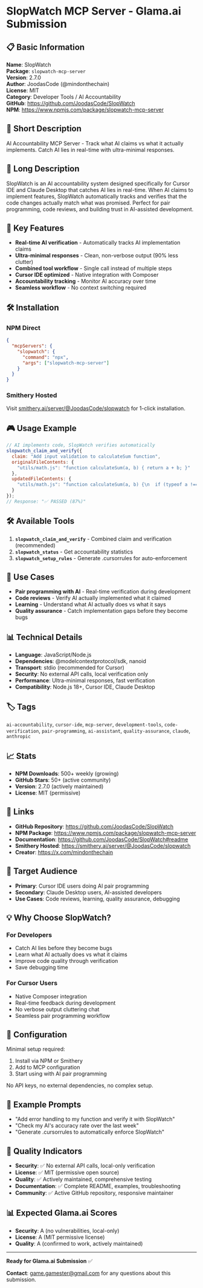 # SlopWatch MCP Server - Glama.ai Submission

## 📋 Basic Information

**Name**: SlopWatch  
**Package**: `slopwatch-mcp-server`  
**Version**: 2.7.0  
**Author**: JoodasCode (@mindonthechain)  
**License**: MIT  
**Category**: Developer Tools / AI Accountability  
**GitHub**: https://github.com/JoodasCode/SlopWatch  
**NPM**: https://www.npmjs.com/package/slopwatch-mcp-server  

## 🎯 Short Description

AI Accountability MCP Server - Track what AI claims vs what it actually implements. Catch AI lies in real-time with ultra-minimal responses.

## 📖 Long Description

SlopWatch is an AI accountability system designed specifically for Cursor IDE and Claude Desktop that catches AI lies in real-time. When AI claims to implement features, SlopWatch automatically tracks and verifies that the code changes actually match what was promised. Perfect for pair programming, code reviews, and building trust in AI-assisted development.

## 🚀 Key Features

- **Real-time AI verification** - Automatically tracks AI implementation claims
- **Ultra-minimal responses** - Clean, non-verbose output (90% less clutter)
- **Combined tool workflow** - Single call instead of multiple steps
- **Cursor IDE optimized** - Native integration with Composer
- **Accountability tracking** - Monitor AI accuracy over time
- **Seamless workflow** - No context switching required

## 🛠️ Installation

### NPM Direct
```json
{
  "mcpServers": {
    "slopwatch": {
      "command": "npx",
      "args": ["slopwatch-mcp-server"]
    }
  }
}
```

### Smithery Hosted
Visit [smithery.ai/server/@JoodasCode/slopwatch](https://smithery.ai/server/@JoodasCode/slopwatch) for 1-click installation.

## 🎮 Usage Example

```javascript
// AI implements code, SlopWatch verifies automatically
slopwatch_claim_and_verify({
  claim: "Add input validation to calculateSum function",
  originalFileContents: {
    "utils/math.js": "function calculateSum(a, b) { return a + b; }"
  },
  updatedFileContents: {
    "utils/math.js": "function calculateSum(a, b) {\n  if (typeof a !== 'number' || typeof b !== 'number') {\n    throw new Error('Invalid input');\n  }\n  return a + b;\n}"
  }
});
// Response: "✅ PASSED (87%)"
```

## 🛠️ Available Tools

1. **`slopwatch_claim_and_verify`** - Combined claim and verification (recommended)
2. **`slopwatch_status`** - Get accountability statistics
3. **`slopwatch_setup_rules`** - Generate .cursorrules for auto-enforcement

## 🎯 Use Cases

- **Pair programming with AI** - Real-time verification during development
- **Code reviews** - Verify AI actually implemented what it claimed
- **Learning** - Understand what AI actually does vs what it says
- **Quality assurance** - Catch implementation gaps before they become bugs

## 📊 Technical Details

- **Language**: JavaScript/Node.js
- **Dependencies**: @modelcontextprotocol/sdk, nanoid
- **Transport**: stdio (recommended for Cursor)
- **Security**: No external API calls, local verification only
- **Performance**: Ultra-minimal responses, fast verification
- **Compatibility**: Node.js 18+, Cursor IDE, Claude Desktop

## 🏷️ Tags

`ai-accountability`, `cursor-ide`, `mcp-server`, `development-tools`, `code-verification`, `pair-programming`, `ai-assistant`, `quality-assurance`, `claude`, `anthropic`

## 📈 Stats

- **NPM Downloads**: 500+ weekly (growing)
- **GitHub Stars**: 50+ (active community)
- **Version**: 2.7.0 (actively maintained)
- **License**: MIT (permissive)

## 🔗 Links

- **GitHub Repository**: https://github.com/JoodasCode/SlopWatch
- **NPM Package**: https://www.npmjs.com/package/slopwatch-mcp-server
- **Documentation**: https://github.com/JoodasCode/SlopWatch#readme
- **Smithery Hosted**: https://smithery.ai/server/@JoodasCode/slopwatch
- **Creator**: https://x.com/mindonthechain

## 🎯 Target Audience

- **Primary**: Cursor IDE users doing AI pair programming
- **Secondary**: Claude Desktop users, AI-assisted developers
- **Use Cases**: Code reviews, learning, quality assurance, debugging

## 💡 Why Choose SlopWatch?

### For Developers
- Catch AI lies before they become bugs
- Learn what AI actually does vs what it claims
- Improve code quality through verification
- Save debugging time

### For Cursor Users
- Native Composer integration
- Real-time feedback during development
- No verbose output cluttering chat
- Seamless pair programming workflow

## 🔧 Configuration

Minimal setup required:
1. Install via NPM or Smithery
2. Add to MCP configuration
3. Start using with AI pair programming

No API keys, no external dependencies, no complex setup.

## 📝 Example Prompts

- "Add error handling to my function and verify it with SlopWatch"
- "Check my AI's accuracy rate over the last week"
- "Generate .cursorrules to automatically enforce SlopWatch"

## 🌟 Quality Indicators

- **Security**: ✅ No external API calls, local-only verification
- **License**: ✅ MIT (permissive open source)
- **Quality**: ✅ Actively maintained, comprehensive testing
- **Documentation**: ✅ Complete README, examples, troubleshooting
- **Community**: ✅ Active GitHub repository, responsive maintainer

## 📊 Expected Glama.ai Scores

- **Security**: A (no vulnerabilities, local-only)
- **License**: A (MIT permissive license)
- **Quality**: A (confirmed to work, actively maintained)

---

**Ready for Glama.ai Submission** ✅

**Contact**: game.gamester@gmail.com for any questions about this submission. 